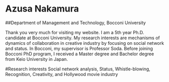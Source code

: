 # Azusa Nakamura
##Department of Management and Technology, Bocconi University

Thank you very much for visiting my website. I am a 5th year Ph.D. candidate at Bocconi University. My research interests are mechanisms of dynamics of collaboration in creative industry by focusing on social network and status. In Bocconi, my supervisor is Professor Soda. Before joining Bocconi PhD program, I received a Master degree and Bachelor degree from Keio University in Japan. 

#Research interests
Social network analysis, Status, Whistle-blowing, Recognition, Creativity, and Hollywood movie industry

